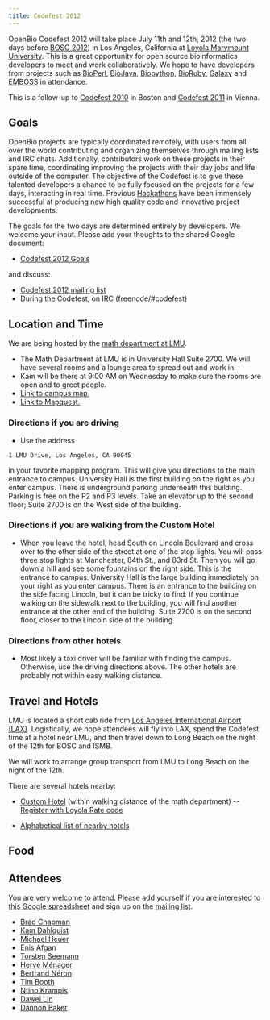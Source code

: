 ```yaml
---
title: Codefest 2012
---
```


OpenBio Codefest 2012 will take place July 11th and 12th, 2012 (the two
days before [BOSC 2012](BOSC_2012 "wikilink")) in Los Angeles,
California at [Loyola Marymount University](http://www.lmu.edu/). This
is a great opportunity for open source bioinformatics developers to meet
and work collaboratively. We hope to have developers from projects such
as [BioPerl](http://bioperl.org), [BioJava](http://www.biojava.org),
[Biopython](http://biopython.org), [BioRuby](http://www.bioruby.org),
[Galaxy](http://wiki.g2.bx.psu.edu/) and [EMBOSS](http://www.emboss.org)
in attendance.

This is a follow-up to [Codefest 2010](Codefest_2010 "wikilink") in
Boston and [Codefest 2011](Codefest_2011 "wikilink") in Vienna.

Goals
-----

OpenBio projects are typically coordinated remotely, with users from all
over the world contributing and organizing themselves through mailing
lists and IRC chats. Additionally, contributors work on these projects
in their spare time, coordinating improving the projects with their day
jobs and life outside of the computer. The objective of the Codefest is
to give these talented developers a chance to be fully focused on the
projects for a few days, interacting in real time. Previous
[Hackathons](http://www.open-bio.org/wiki/Hackathon) have been immensely
successful at producing new high quality code and innovative project
developments.

The goals for the two days are determined entirely by developers. We
welcome your input. Please add your thoughts to the shared Google
document:

-   [Codefest 2012
    Goals](https://docs.google.com/document/d/1FhxN06Ub63dkC6wiHCemFBAiM4MGwW8yG47qVqysioc/edit)

and discuss:

-   [Codefest 2012 mailing
    list](https://groups.google.com/forum/?fromgroups#!forum/openbio-codefest-2012)
-   During the Codefest, on IRC (freenode/\#codefest)

Location and Time
-----------------

We are being hosted by the [math department at
LMU](http://cse.lmu.edu/departments/math.htm).

-   The Math Department at LMU is in University Hall Suite 2700. We will
    have several rooms and a lounge area to spread out and work in.
-   Kam will be there at 9:00 AM on Wednesday to make sure the rooms are
    open and to greet people.
-   [Link to
    campus map.](http://www.lmu.edu/Assets/WEBADMIN+ONLY+-+Special+Content/Campus+Map+Full+Color.pdf)
-   [Link
    to Mapquest.](http://www.mapquest.com/maps?address=1+Lmu+Dr&city=Los+Angeles&state=CA&zipcode=90045&redirect=true)

### Directions if you are driving

-   Use the address

`1 LMU Drive, Los Angeles, CA 90045`

  
in your favorite mapping program. This will give you directions to the
main entrance to campus. University Hall is the first building on the
right as you enter campus. There is underground parking underneath
this building. Parking is free on the P2 and P3 levels. Take an elevator
up to the second floor; Suite 2700 is on the West side of the building.

### Directions if you are walking from the Custom Hotel

-   When you leave the hotel, head South on Lincoln Boulevard and cross
    over to the other side of the street at one of the stop lights. You
    will pass three stop lights at Manchester, 84th St., and 83rd St.
    Then you will go down a hill and see some fountains on the
    right side. This is the entrance to campus. University Hall is the
    large building immediately on your right as you enter campus. There
    is an entrance to the building on the side facing Lincoln, but it
    can be tricky to find. If you continue walking on the sidewalk next
    to the building, you will find another entrance at the other end of
    the building. Suite 2700 is on the second floor, closer to the
    Lincoln side of the building.

### Directions from other hotels

-   Most likely a taxi driver will be familiar with finding the campus.
    Otherwise, use the driving directions above. The other hotels are
    probably not within easy walking distance.

Travel and Hotels
-----------------

LMU is located a short cab ride from [Los Angeles International Airport
(LAX)](http://www.lawa.org/welcomeLAX.aspx). Logistically, we hope
attendees will fly into LAX, spend the Codefest time at a hotel near
LMU, and then travel down to Long Beach on the night of the 12th for
BOSC and ISMB.

We will work to arrange group transport from LMU to Long Beach on the
night of the 12th.

There are several hotels nearby:

-   [Custom
    Hotel](http://www.jdvhotels.com/hotels/losangeles/custom_hotel)
    (within walking distance of the math department) -- [Register with
    Loyola Rate
    code](http://reservations.ihotelier.com/crs/indexaccount.cfm?hotelid=75065&languageid=1&identifire=LOYOLA&taid=0&identifier=LOYOLA)

<!-- -->

-   [Alphabetical list of nearby
    hotels](http://www.lmu.edu/about/services/bao/Auxiliary_Business_Services/localhotels.htm)

Food
----

Attendees
---------

You are very welcome to attend. Please add yourself if you are
interested to [this Google
spreadsheet](https://docs.google.com/spreadsheet/ccc?key=0Agxg-o4ZmoZ4dDRWSTdMaE1Qeng3Y1FGN0tvT0t3eGc)
and sign up on the [mailing
list](https://groups.google.com/forum/?fromgroups#!forum/openbio-codefest-2012).

-   [Brad Chapman](http://bcbio.wordpress.com/)
-   [Kam Dahlquist](http://myweb.lmu.edu/kdahlqui)
-   [Michael Heuer](http://www.ohloh.net/accounts/heuermh)
-   [Enis Afgan](http://usecloudman.org/enis)
-   [Torsten Seemann](http://www.bioinformatics.net.au/)
-   [Hervé Ménager](https://projets.pasteur.fr/projects/mobyle/wiki)
-   [Bertrand Néron](https://projets.pasteur.fr/projects/mobyle/wiki)
-   [Tim Booth](http://nebc.nerc.ac.uk/tools/bio-linux)
-   [Ntino Krampis](http://www.jcvi.org/cms/about/bios/kkrampis/)
-   [Dawei Lin](http://bioinformaticscore.blogspot.com/)
-   [Dannon Baker](http://usegalaxy.org)


